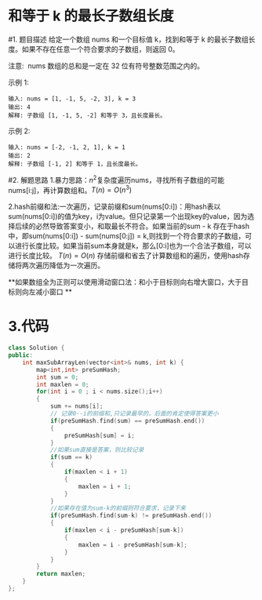 # 和等于 k 的最长子数组长度

#1. 题目描述
给定一个数组 nums 和一个目标值 k，找到和等于 k 的最长子数组长度。如果不存在任意一个符合要求的子数组，则返回 0。

注意:
 nums 数组的总和是一定在 32 位有符号整数范围之内的。

示例 1:

    输入: nums = [1, -1, 5, -2, 3], k = 3
    输出: 4 
    解释: 子数组 [1, -1, 5, -2] 和等于 3，且长度最长。
示例 2:

    输入: nums = [-2, -1, 2, 1], k = 1
    输出: 2 
    解释: 子数组 [-1, 2] 和等于 1，且长度最长。

#2. 解题思路
1.暴力思路：$n^2$复杂度遍历nums，寻找所有子数组的可能nums[i:j]，再计算数组和。$T(n) = O(n^3)$

2.hash前缀和法:一次遍历，记录前缀和sum(nums[0:i])：用hash表以sum(nums[0:i])的值为key，i为value。但只记录第一个出现key的value，因为选择后续的必然导致答案变小，和取最长不符合。如果当前的sum - k 存在于hash中，即sum(nums[0:i]) - sum(nums[0:j]) = k,则找到一个符合要求的子数组，可以进行长度比较。如果当前sum本身就是k，那么[0:i]也为一个合法子数组，可以进行长度比较。
$T(n) = O(n)$ 存储前缀和省去了计算数组和的遍历，使用hash存储将两次遍历降低为一次遍历。

**如果数组全为正则可以使用滑动窗口法：和小于目标则向右增大窗口，大于目标则向左减小窗口 **

# 3.代码
```cpp
class Solution {
public:
    int maxSubArrayLen(vector<int>& nums, int k) {
        map<int,int> preSumHash;
        int sum = 0;
        int maxlen = 0;
        for(int i = 0 ; i < nums.size();i++)
        {
            sum += nums[i];
            // 记录0--i的前缀和,只记录最早的，后面的肯定使得答案更小
            if(preSumHash.find(sum) == preSumHash.end())
            {
                preSumHash[sum] = i;
            }
            //如果sum直接是答案，则比较记录
            if(sum == k)
            {
                if(maxlen < i + 1)
                {
                    maxlen = i + 1;
                }
            }
            //如果存在值为sum-k的前缀则符合要求，记录下来
            if(preSumHash.find(sum-k) != preSumHash.end())
            {
                if(maxlen < i - preSumHash[sum-k])
                {
                    maxlen = i - preSumHash[sum-k];
                }
            }
        }
        return maxlen;
    }
};
```
